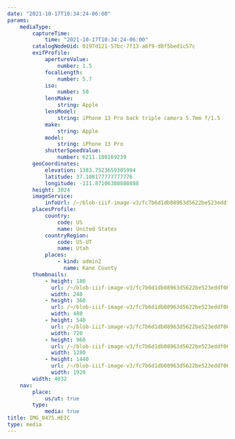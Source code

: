 ```yaml
---
date: "2021-10-17T10:34:24-06:00"
params:
    mediaType:
        captureTime:
            time: "2021-10-17T10:34:24-06:00"
        catalogNodeUid: 0197d121-57bc-7f13-a6f9-d8f5bed1c57c
        exifProfile:
            apertureValue:
                number: 1.5
            focalLength:
                number: 5.7
            iso:
                number: 50
            lensMake:
                string: Apple
            lensModel:
                string: iPhone 13 Pro back triple camera 5.7mm f/1.5
            make:
                string: Apple
            model:
                string: iPhone 13 Pro
            shutterSpeedValue:
                number: 6211.180169239
        geoCoordinates:
            elevation: 1383.7523659305994
            latitude: 37.108177777777776
            longitude: -111.87106388888888
        height: 3024
        imageService:
            infoUrl: /~/blob-iiif-image-v3/fc7b6d1db08963d5622be523eddf06c1f65a4ac4ef932520d34eecde334664d2/info.json
        placesProfile:
            country:
                code: US
                name: United States
            countryRegion:
                code: US-UT
                name: Utah
            places:
                - kind: admin2
                  name: Kane County
        thumbnails:
            - height: 180
              url: /~/blob-iiif-image-v3/fc7b6d1db08963d5622be523eddf06c1f65a4ac4ef932520d34eecde334664d2/full/240%2C180/0/default.jpg
              width: 240
            - height: 360
              url: /~/blob-iiif-image-v3/fc7b6d1db08963d5622be523eddf06c1f65a4ac4ef932520d34eecde334664d2/full/480%2C360/0/default.jpg
              width: 480
            - height: 540
              url: /~/blob-iiif-image-v3/fc7b6d1db08963d5622be523eddf06c1f65a4ac4ef932520d34eecde334664d2/full/720%2C540/0/default.jpg
              width: 720
            - height: 960
              url: /~/blob-iiif-image-v3/fc7b6d1db08963d5622be523eddf06c1f65a4ac4ef932520d34eecde334664d2/full/1280%2C960/0/default.jpg
              width: 1280
            - height: 1440
              url: /~/blob-iiif-image-v3/fc7b6d1db08963d5622be523eddf06c1f65a4ac4ef932520d34eecde334664d2/full/1920%2C1440/0/default.jpg
              width: 1920
        width: 4032
    nav:
        place:
            us/ut: true
        type:
            media: true
title: IMG_0475.HEIC
type: media
---
```

